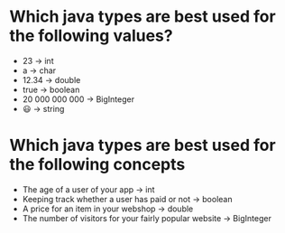 # Which java types are best used for the following values?

- 23 -> int
- a -> char
- 12.34 -> double
- true -> boolean
- 20 000 000 000 -> BigInteger
- 😃 -> string


# Which java types are best used for the following concepts 

- The age of a user of your app -> int
- Keeping track whether a user has paid or not -> boolean
- A price for an item in your webshop -> double
- The number of visitors for your fairly popular website -> BigInteger


